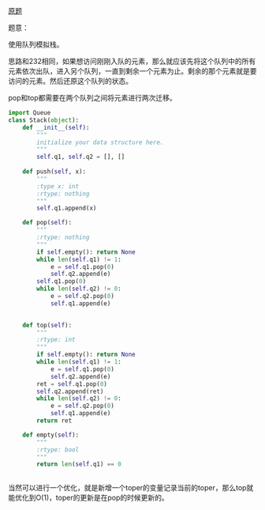 [原题](https://leetcode.com/problems/implement-stack-using-queues/)

题意：

使用队列模拟栈。

思路和232相同，如果想访问刚刚入队的元素，那么就应该先将这个队列中的所有元素依次出队，进入另个队列，一直到剩余一个元素为止。剩余的那个元素就是要访问的元素。然后还原这个队列的状态。

pop和top都需要在两个队列之间将元素进行两次迁移。

```Python
import Queue
class Stack(object):
    def __init__(self):
        """
        initialize your data structure here.
        """
        self.q1, self.q2 = [], [] 
        
    def push(self, x):
        """
        :type x: int
        :rtype: nothing
        """
        self.q1.append(x)

    def pop(self):
        """
        :rtype: nothing
        """
        if self.empty(): return None
        while len(self.q1) != 1:
            e = self.q1.pop(0)
            self.q2.append(e)
        self.q1.pop(0)
        while len(self.q2) != 0:
            e = self.q2.pop(0)
            self.q1.append(e)
        

    def top(self):
        """
        :rtype: int
        """
        if self.empty(): return None
        while len(self.q1) != 1:
            e = self.q1.pop(0)
            self.q2.append(e)
        ret = self.q1.pop(0)
        self.q2.append(ret)
        while len(self.q2) != 0:
            e = self.q2.pop(0)
            self.q1.append(e)
        return ret

    def empty(self):
        """
        :rtype: bool
        """
        return len(self.q1) == 0
        
```

当然可以进行一个优化，就是新增一个toper的变量记录当前的toper，那么top就能优化到O(1)，toper的更新是在pop的时候更新的。


